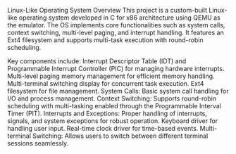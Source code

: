 Linux-Like Operating System
Overview
This project is a custom-built Linux-like operating system developed in C for x86 architecture using QEMU as the emulator. The OS implements core functionalities such as system calls, context switching, multi-level paging, and interrupt handling. It features an Ext4 filesystem and supports multi-task execution with round-robin scheduling.

Key components include:
Interrupt Descriptor Table (IDT) and Programmable Interrupt Controller (PIC) for managing hardware interrupts.
Multi-level paging memory management for efficient memory handling.
Multi-terminal switching display for concurrent task execution.
Ext4 filesystem for file management.
System Calls: Basic system call handling for I/O and process management.
Context Switching: Supports round-robin scheduling with multi-tasking enabled through the Programmable Interval Timer (PIT).
Interrupts and Exceptions: Proper handling of interrupts, signals, and system exceptions for robust operation.
Keyboard driver for handling user input.
Real-time clock driver for time-based events.
Multi-terminal Switching: Allows users to switch between different terminal sessions seamlessly.
